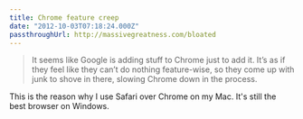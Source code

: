 ```yaml
---
title: Chrome feature creep
date: "2012-10-03T07:18:24.000Z"
passthroughUrl: http://massivegreatness.com/bloated
---
```


> It seems like Google is adding stuff to Chrome just to add it. It’s as if they feel like they can’t do nothing feature-wise, so they come up with junk to shove in there, slowing Chrome down in the process.

This is the reason why I use Safari over Chrome on my Mac. It's still the best browser on Windows.